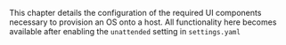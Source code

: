 This chapter details the configuration of the required UI components necessary to provision an OS onto a host. All functionality here becomes available after enabling the `unattended` setting in `settings.yaml`
